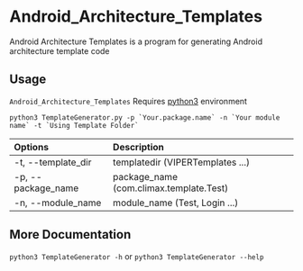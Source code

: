 # Android_Architecture_Templates

Android Architecture Templates is a program for generating Android architecture template code

## Usage
`Android_Architecture_Templates` Requires [python3](https://www.python.org/downloads/) environment

```
python3 TemplateGenerator.py -p `Your.package.name` -n `Your module name` -t `Using Template Folder`
```

| Options               | Description                               |
| :---------------------| :-----------------------------------------|
| -t, --template_dir    | templatedir (VIPERTemplates ...)          |
| -p, --package_name    | package_name (com.climax.template.Test)   |
| -n, --module_name     | module_name (Test, Login ...)             |

## More Documentation

`python3 TemplateGenerator -h` or `python3 TemplateGenerator --help`

